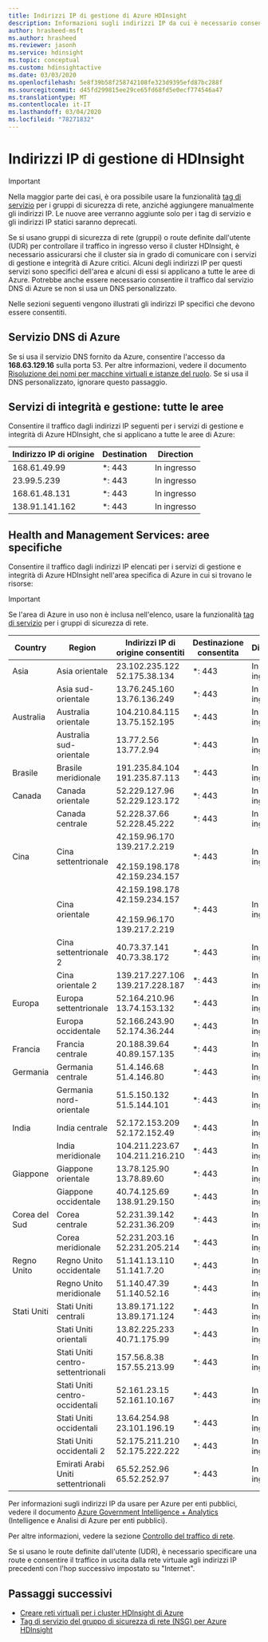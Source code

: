 ```yaml
---
title: Indirizzi IP di gestione di Azure HDInsight
description: Informazioni sugli indirizzi IP da cui è necessario consentire il traffico in ingresso, in modo da configurare correttamente i gruppi di sicurezza di rete e le route definite dall'utente per la rete virtuale con Azure HDInsight.
author: hrasheed-msft
ms.author: hrasheed
ms.reviewer: jasonh
ms.service: hdinsight
ms.topic: conceptual
ms.custom: hdinsightactive
ms.date: 03/03/2020
ms.openlocfilehash: 5e8f39b58f258742108fe323d9395efd87bc288f
ms.sourcegitcommit: d45fd299815ee29ce65fd68fd5e0ecf774546a47
ms.translationtype: MT
ms.contentlocale: it-IT
ms.lasthandoff: 03/04/2020
ms.locfileid: "78271832"
---
```

# <a name="hdinsight-management-ip-addresses"></a>Indirizzi IP di gestione di HDInsight

> [!Important]
> Nella maggior parte dei casi, è ora possibile usare la funzionalità [tag di servizio](hdinsight-service-tags.md) per i gruppi di sicurezza di rete, anziché aggiungere manualmente gli indirizzi IP. Le nuove aree verranno aggiunte solo per i tag di servizio e gli indirizzi IP statici saranno deprecati.

Se si usano gruppi di sicurezza di rete (gruppi) o route definite dall'utente (UDR) per controllare il traffico in ingresso verso il cluster HDInsight, è necessario assicurarsi che il cluster sia in grado di comunicare con i servizi di gestione e integrità di Azure critici.  Alcuni degli indirizzi IP per questi servizi sono specifici dell'area e alcuni di essi si applicano a tutte le aree di Azure. Potrebbe anche essere necessario consentire il traffico dal servizio DNS di Azure se non si usa un DNS personalizzato.

Nelle sezioni seguenti vengono illustrati gli indirizzi IP specifici che devono essere consentiti.

## <a name="azure-dns-service"></a>Servizio DNS di Azure

Se si usa il servizio DNS fornito da Azure, consentire l'accesso da __168.63.129.16__ sulla porta 53. Per altre informazioni, vedere il documento [Risoluzione dei nomi per macchine virtuali e istanze del ruolo](../virtual-network/virtual-networks-name-resolution-for-vms-and-role-instances.md). Se si usa il DNS personalizzato, ignorare questo passaggio.

## <a name="health-and-management-services-all-regions"></a>Servizi di integrità e gestione: tutte le aree

Consentire il traffico dagli indirizzi IP seguenti per i servizi di gestione e integrità di Azure HDInsight, che si applicano a tutte le aree di Azure:

| Indirizzo IP di origine | Destination  | Direction |
| ---- | ----- | ----- |
| 168.61.49.99 | \*: 443 | In ingresso |
| 23.99.5.239 | \*: 443 | In ingresso |
| 168.61.48.131 | \*: 443 | In ingresso |
| 138.91.141.162 | \*: 443 | In ingresso |

## <a name="health-and-management-services-specific-regions"></a>Health and Management Services: aree specifiche

Consentire il traffico dagli indirizzi IP elencati per i servizi di gestione e integrità di Azure HDInsight nell'area specifica di Azure in cui si trovano le risorse:

> [!IMPORTANT]  
> Se l'area di Azure in uso non è inclusa nell'elenco, usare la funzionalità [tag di servizio](hdinsight-service-tags.md) per i gruppi di sicurezza di rete.

| Country | Region | Indirizzi IP di origine consentiti | Destinazione consentita | Direction |
| ---- | ---- | ---- | ---- | ----- |
| Asia | Asia orientale | 23.102.235.122</br>52.175.38.134 | \*: 443 | In ingresso |
| &nbsp; | Asia sud-orientale | 13.76.245.160</br>13.76.136.249 | \*: 443 | In ingresso |
| Australia | Australia orientale | 104.210.84.115</br>13.75.152.195 | \*: 443 | In ingresso |
| &nbsp; | Australia sud-orientale | 13.77.2.56</br>13.77.2.94 | \*: 443 | In ingresso |
| Brasile | Brasile meridionale | 191.235.84.104</br>191.235.87.113 | \*: 443 | In ingresso |
| Canada | Canada orientale | 52.229.127.96</br>52.229.123.172 | \*: 443 | In ingresso |
| &nbsp; | Canada centrale | 52.228.37.66</br>52.228.45.222 |\*: 443 | In ingresso |
| Cina | Cina settentrionale | 42.159.96.170</br>139.217.2.219</br></br>42.159.198.178</br>42.159.234.157 | \*: 443 | In ingresso |
| &nbsp; | Cina orientale | 42.159.198.178</br>42.159.234.157</br></br>42.159.96.170</br>139.217.2.219 | \*: 443 | In ingresso |
| &nbsp; | Cina settentrionale 2 | 40.73.37.141</br>40.73.38.172 | \*: 443 | In ingresso |
| &nbsp; | Cina orientale 2 | 139.217.227.106</br>139.217.228.187 | \*: 443 | In ingresso |
| Europa | Europa settentrionale | 52.164.210.96</br>13.74.153.132 | \*: 443 | In ingresso |
| &nbsp; | Europa occidentale| 52.166.243.90</br>52.174.36.244 | \*: 443 | In ingresso |
| Francia | Francia centrale| 20.188.39.64</br>40.89.157.135 | \*: 443 | In ingresso |
| Germania | Germania centrale | 51.4.146.68</br>51.4.146.80 | \*: 443 | In ingresso |
| &nbsp; | Germania nord-orientale | 51.5.150.132</br>51.5.144.101 | \*: 443 | In ingresso |
| India | India centrale | 52.172.153.209</br>52.172.152.49 | \*: 443 | In ingresso |
| &nbsp; | India meridionale | 104.211.223.67<br/>104.211.216.210 | \*: 443 | In ingresso |
| Giappone | Giappone orientale | 13.78.125.90</br>13.78.89.60 | \*: 443 | In ingresso |
| &nbsp; | Giappone occidentale | 40.74.125.69</br>138.91.29.150 | \*: 443 | In ingresso |
| Corea del Sud | Corea centrale | 52.231.39.142</br>52.231.36.209 | \*: 443 | In ingresso |
| &nbsp; | Corea meridionale | 52.231.203.16</br>52.231.205.214 | \*: 443 | In ingresso
| Regno Unito | Regno Unito occidentale | 51.141.13.110</br>51.141.7.20 | \*: 443 | In ingresso |
| &nbsp; | Regno Unito meridionale | 51.140.47.39</br>51.140.52.16 | \*: 443 | In ingresso |
| Stati Uniti | Stati Uniti centrali | 13.89.171.122</br>13.89.171.124 | \*: 443 | In ingresso |
| &nbsp; | Stati Uniti orientali | 13.82.225.233</br>40.71.175.99 | \*: 443 | In ingresso |
| &nbsp; | Stati Uniti centro-settentrionali | 157.56.8.38</br>157.55.213.99 | \*: 443 | In ingresso |
| &nbsp; | Stati Uniti centro-occidentali | 52.161.23.15</br>52.161.10.167 | \*: 443 | In ingresso |
| &nbsp; | Stati Uniti occidentali | 13.64.254.98</br>23.101.196.19 | \*: 443 | In ingresso |
| &nbsp; | Stati Uniti occidentali 2 | 52.175.211.210</br>52.175.222.222 | \*: 443 | In ingresso |
| &nbsp; | Emirati Arabi Uniti settentrionali | 65.52.252.96</br>65.52.252.97 | \*: 443 | In ingresso |

Per informazioni sugli indirizzi IP da usare per Azure per enti pubblici, vedere il documento [Azure Government Intelligence + Analytics](https://docs.microsoft.com/azure/azure-government/documentation-government-services-intelligenceandanalytics) (Intelligence e Analisi di Azure per enti pubblici).

Per altre informazioni, vedere la sezione [Controllo del traffico di rete](hdinsight-plan-virtual-network-deployment.md#networktraffic).

Se si usano le route definite dall'utente (UDR), è necessario specificare una route e consentire il traffico in uscita dalla rete virtuale agli indirizzi IP precedenti con l'hop successivo impostato su "Internet".

## <a name="next-steps"></a>Passaggi successivi

* [Creare reti virtuali per i cluster HDInsight di Azure](hdinsight-create-virtual-network.md)
* [Tag di servizio del gruppo di sicurezza di rete (NSG) per Azure HDInsight](hdinsight-service-tags.md)
